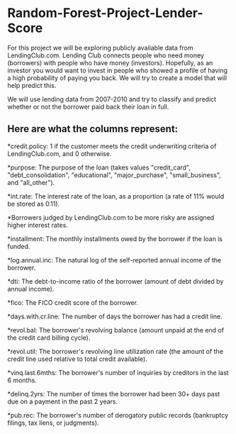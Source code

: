 # Random-Forest-Project-Lender-Score
For this project we will be exploring publicly available data from LendingClub.com. Lending Club connects people who need money (borrowers) with people who have money (investors). Hopefully, as an investor you would want to invest in people who showed a profile of having a high probability of paying you back. We will try to create a model that will help predict this.  

We will use lending data from 2007-2010 and try to classify and predict whether or not the borrower paid back their loan in full.  

## Here are what the columns represent: 

*credit.policy: 1 if the customer meets the credit underwriting criteria of LendingClub.com, and 0 otherwise.

*purpose: The purpose of the loan (takes values "credit_card", "debt_consolidation", "educational", "major_purchase", "small_business", and "all_other").

*int.rate: The interest rate of the loan, as a proportion (a rate of 11% would be stored as 0.11). 

*Borrowers judged by LendingClub.com to be more risky are assigned higher interest rates. 

*installment: The monthly installments owed by the borrower if the loan is funded. 

*log.annual.inc: The natural log of the self-reported annual income of the borrower.

*dti: The debt-to-income ratio of the borrower (amount of debt divided by annual income).

*fico: The FICO credit score of the borrower. 

*days.with.cr.line: The number of days the borrower has had a credit line. 

*revol.bal: The borrower's revolving balance (amount unpaid at the end of the credit card billing cycle).

*revol.util: The borrower's revolving line utilization rate (the amount of the credit line used relative to total credit available). 

*vinq.last.6mths: The borrower's number of inquiries by creditors in the last 6 months.

*delinq.2yrs: The number of times the borrower had been 30+ days past due on a payment in the past 2 years.

*pub.rec: The borrower's number of derogatory public records (bankruptcy filings, tax liens, or judgments).
